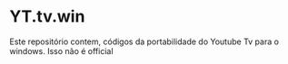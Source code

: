 # YT.tv.win
Este repositório  contem, códigos da portabilidade  do Youtube Tv para o windows. Isso não é official
